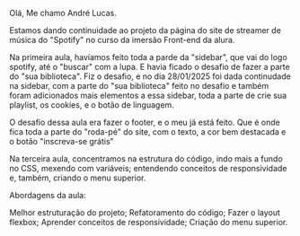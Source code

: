Olá, Me chamo André Lucas.

Estamos dando continuidade ao projeto da página do site de streamer de música do "Spotify" no curso da imersão Front-end da alura.

Na primeira aula, havíamos feito toda a parde da "sidebar", que vai do logo spotify, até o "buscar" com a lupa. E havia ficado o desafio de fazer a parte do "sua biblioteca". Fiz o desafio, e no dia 28/01/2025 foi dada continudade na sidebar, com a parte do "sua biblioteca" feito no desafio e também foram adicionados mais elementos a essa sidebar, toda a parte de crie sua playlist, os cookies, e o botão de linguagem.

O desafio dessa aula era fazer o footer, e o meu já está feito. Que é onde fica toda a parte do "roda-pé" do site, com o texto, a cor bem destacada e o botão "inscreva-se grátis"

Na terceira aula, concentramos na estrutura do código, indo mais a fundo no CSS, mexendo com variáveis; entendendo conceitos de responsividade e, também, criando o menu superior.

Abordagens da aula:

Melhor estruturação do projeto;
Refatoramento do código;
Fazer o layout flexbox;
Aprender conceitos de responsividade;
Criação do menu superior.